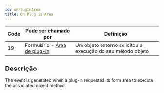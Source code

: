 ```yaml
---
id: onPlugInArea
title: On Plug in Area
---
```


| Code | Pode ser chamado por                                                        | Definição                                                   |
| ---- | --------------------------------------------------------------------------- | ----------------------------------------------------------- |
| 19   | Formulário - [Área de plug-in](FormObjects/pluginArea_overview.md#overview) | Um objeto externo solicitou a execução do seu método objeto |


## Descrição

The event is generated when a plug-in requested its form area to execute the associated object method. 